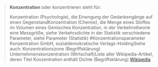 > **Konzentration** oder konzentrieren steht für:
>
> Konzentration (Psychologie), die Einengung der Gedankengänge auf einen GegenstandKonzentration (Chemie), die Menge eines Stoffes im Volumen eines Gemisches
> Konzentration, in der Verkehrstheorie eine Messgröße, siehe Verkehrsdichte
> in der Statistik verschiedene Parameter, siehe Parameter (Statistik) #Konzentrationsparameter
> Konzentration GmbH, sozialdemokratische Verlags-HoldingSiehe auch:
> Konzentrationszone (Begriffsklärung)
> Unternehmenskonzentration (Wirtschaft)Liste aller Wikipedia-Artikel, deren Titel Konzentration enthält
> Dichte (Begriffsklärung)
> [Wikipedia](https://de.wikipedia.org/wiki/Konzentration)